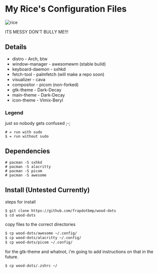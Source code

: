 # My Rice's Configuration Files

![rice](https://user-images.githubusercontent.com/118438453/205562244-abbe1b92-1f38-4dd5-8a99-f7b16b3de8d2.png)

ITS MESSY DON'T BULLY ME!!!

## Details
* distro - Arch, btw
* window-manager - awesomewm (stable build)
* keyboard-daemon - sxhkd
* fetch-tool - palmfetch (will make a repo soon)
* visualizer - cava
* compositor - picom (non-forked)
* gtk-theme - Dark-Decay
* main-theme - Dark-Decay
* icon-theme - Vimix-Beryl

### Legend
just so nobody gets confused ;-;
```
# = run with sudo
$ = run without sudo
```

## Dependencies
```
# pacman -S sxhkd
# pacman -S alacritty
# pacman -S picom
# pacman -S awesome
```

## Install (Untested Currently)
steps for install
```bash
$ git clone https://github.com/frapdotbmp/wood-dots
$ cd wood-dots
```
copy files to the correct directories
```bash
$ cp wood-dots/awesome ~/.config/
$ cp wood-dots/alacritty ~/.config/
$ cp wood-dots/picom ~/.config/
```
for the gtk-theme and whatnot, i'm going to add instructions on that in the future.
```bash
$ cp wood-dots/.zshrc ~/
```
